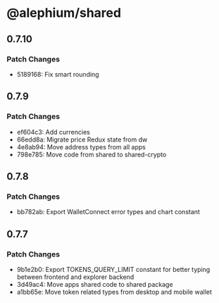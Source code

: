 # @alephium/shared

## 0.7.10

### Patch Changes

- 5189168: Fix smart rounding

## 0.7.9

### Patch Changes

- ef604c3: Add currencies
- 66edd8a: Migrate price Redux state from dw
- 4e8ab94: Move address types from all apps
- 798e785: Move code from shared to shared-crypto

## 0.7.8

### Patch Changes

- bb782ab: Export WalletConnect error types and chart constant

## 0.7.7

### Patch Changes

- 9b1e2b0: Export TOKENS_QUERY_LIMIT constant for better typing between frontend and explorer backend
- 3d49ac4: Move apps shared code to shared package
- a1bb65e: Move token related types from desktop and mobile wallet
